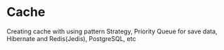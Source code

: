 # Cache
Creating cache with using pattern Strategy, Priority Queue for save data, Hibernate and Redis(Jedis), PostgreSQL, etc
